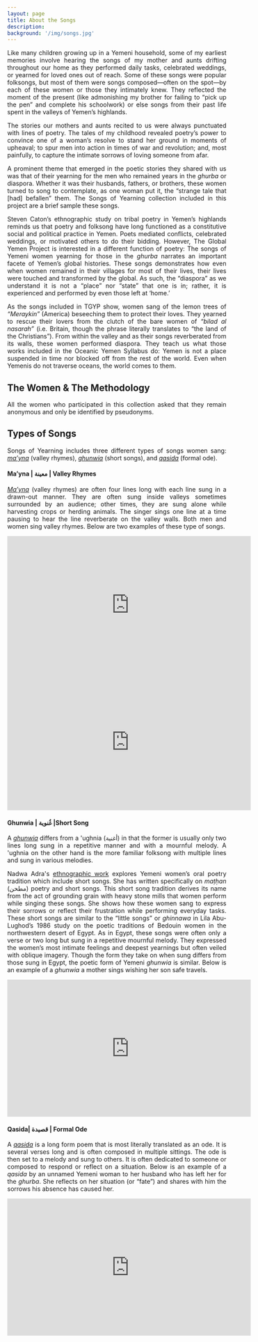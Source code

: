 ```yaml
---
layout: page
title: About the Songs
description:
background: '/img/songs.jpg'
---
```

<p align="justify">
Like many children growing up in a Yemeni household, some of my earliest memories involve hearing the songs of my mother and aunts drifting throughout our home as they performed daily tasks, celebrated weddings, or yearned for loved ones out of reach. Some of these songs were popular folksongs, but most of them were songs composed—often on the spot—by each of these women or those they intimately knew. They reflected the moment of the present (like admonishing my brother for failing to “pick up the pen” and complete his schoolwork) or else songs from their past life spent in the valleys of Yemen’s highlands.</p>

<p align="justify">
The stories our mothers and aunts recited to us were always punctuated with lines of poetry. The tales of my childhood revealed poetry’s power to convince one of a woman’s resolve to stand her ground in moments of upheaval; to spur men into action in times of war and revolution; and, most painfully, to capture the intimate sorrows of loving someone from afar.</p>  

<p align="justify">
A prominent theme that emerged in the poetic stories they shared with us was that of their yearning for the men who remained years in the <i>ghurba</i> or diaspora. Whether it was their husbands, fathers, or brothers, these women turned to song to contemplate, as one woman put it, the “strange tale that [had] befallen” them. The Songs of Yearning collection included in this project are a brief sample these songs.</p>

<p align="justify">
Steven Caton’s ethnographic study on tribal poetry in Yemen’s highlands reminds us that poetry and folksong have long functioned as a constitutive social and political practice in Yemen. Poets mediated conflicts, celebrated weddings, or motivated others to do their bidding. However, The Global Yemen Project is interested in a different function of poetry: The songs of Yemeni women yearning for those in the <i>ghurba</i> narrates an important facete of Yemen’s global histories. These songs demonstrates how even when women remained in their villages for most of their lives, their lives were touched and transformed by the global. As such, the “diaspora” as we understand it is not a “place” nor “state” that  one is in; rather, it is experienced and performed by even those left at ‘home.’</p>

<p align="justify">
As the songs included in TGYP show, women sang of the lemon trees of <i>“Meraykin”</i> (America) beseeching them to protect their loves. They yearned to rescue their lovers from the clutch of the bare women of <i>“bilad al nasarah”</i> (i.e. Britain, though the phrase literally translates to “the land of the Christians”). From within the valley and as their songs reverberated from its walls, these women performed diaspora. They teach us what those works included in the Oceanic Yemen Syllabus do: Yemen is not a place suspended in time nor blocked off from the rest of the world. Even when Yemenis do not traverse oceans, the world comes to them.</p>

<h2>The Women & The Methodology</h2>

<p align="justify">
All the women who participated in this collection asked that they remain anonymous and only be identified by pseudonyms.</p>

<h2> Types of Songs</h2>
<p align="justify">
Songs of Yearning includes three different types of songs women sang: <i><a href="https://gokhamin.com/global-yemen/valleysongs">ma’yna</a></i> (valley rhymes),<i> <a href="https://gokhamin.com/global-yemen/shortsongs">ghunwia</a></i> (short songs), and <i><a href="https://gokhamin.com/global-yemen/qassayed">qasida</a></i> (formal ode).</p>

<h4> Ma’yna | معينة | Valley Rhymes </h4>

<p align="justify">
<i><a href="https://gokhamin.com/global-yemen/valleysongs">Ma’yna</a></i> (valley rhymes) are often four lines long with each line sung in a drawn-out manner. They are often sung inside valleys sometimes surrounded by an audience; other times, they are sung alone while harvesting crops or herding animals. The singer sings one line at a time pausing to hear the line reverberate on the valley walls. Both men and women sing valley rhymes.  Below are two examples of these type of songs.</p>

<iframe width="560" height="315" src="https://www.youtube.com/embed/DxXtyd8j9Xw" title="YouTube video player" frameborder="0" allow="accelerometer; autoplay; clipboard-write; encrypted-media; gyroscope; picture-in-picture" allowfullscreen></iframe>

<iframe width="560" height="315" src="https://www.youtube.com/embed/2KYVbvuzLjU" title="YouTube video player" frameborder="0" allow="accelerometer; autoplay; clipboard-write; encrypted-media; gyroscope; picture-in-picture" allowfullscreen></iframe>
<br>
<h4>Ghunwia | غُنوية |Short Song</h4>

<p align="justify">
A <i> <a href="https://gokhamin.com/global-yemen/shortsongs">ghunwia</a></i> differs from a 'ughnia (أغنية) in that the former is usually only two lines long sung in a repetitive manner and with a mournful melody. A 'ughnia on the other hand is the more familiar folksong with multiple lines and sung in various melodies.</p>

<p align="justify">
Nadwa Adra's <a href="https://najwaadra.net/oralpoet.pdf">ethnographic work</a> explores Yemeni women’s oral poetry tradition which include short songs. She has written specifically on <i>maṭḥan</i> (مطحن) poetry and short songs. This short song tradition derives its name from the act of grounding grain with heavy stone mills that women perform while singing these songs. She shows how these women sang to express their sorrows or reflect their frustration while performing everyday tasks. These short songs are similar to the “little songs” or <i>ghinnawa</i> in Lila Abu-Lughod’s 1986 study on the poetic traditions of Bedouin women in the northwestern desert of Egypt. As in Egypt, these songs were often only a verse or two long but sung in a repetitive mournful melody. They expressed the women’s most intimate feelings and deepest yearnings but often veiled with oblique imagery. Though the form they take on when sung differs from those sung in Egypt, the poetic form of Yemeni <i>ghunwia</i> is similar. Below is an example of a <i>ghunwia</i> a mother sings wishing her son safe travels.</p>

<iframe width="560" height="315" src="https://www.youtube.com/embed/YaxZ5f7wpvc" title="YouTube video player" frameborder="0" allow="accelerometer; autoplay; clipboard-write; encrypted-media; gyroscope; picture-in-picture" allowfullscreen></iframe>
<br>

 <h4> Qasida| قصيدة  | Formal Ode </h4>

<p align="justify">
A <i><a href="https://gokhamin.com/global-yemen/qassayed">qasida</a></i> is a long form poem that is most literally translated as an ode. It is several verses long and is often composed in multiple sittings. The ode is then set to a melody and sung to others. It is often dedicated to someone or composed to respond or reflect on a situation. Below is an example of a <i>qasida</i> by an unnamed Yemeni woman to her husband who has left her for the <i>ghurba</i>. She reflects on her situation (or “fate”) and shares with him the sorrows his absence has caused her.</p>

<iframe width="560" height="315" src="https://www.youtube.com/embed/TlQJyGySNFE" title="YouTube video player" frameborder="0" allow="accelerometer; autoplay; clipboard-write; encrypted-media; gyroscope; picture-in-picture" allowfullscreen></iframe>
